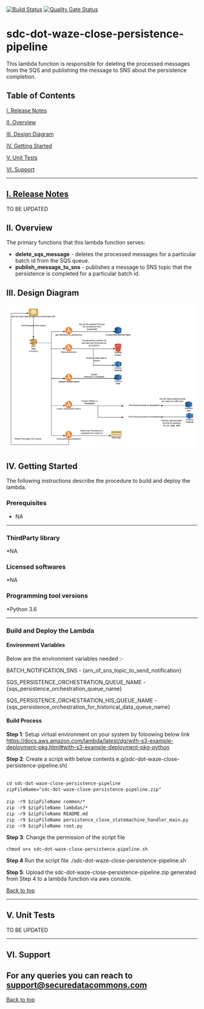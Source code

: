 [![Build Status](https://travis-ci.com/usdot-jpo-sdc/sdc-dot-waze-close-persistence-pipeline.svg?branch=develop)](https://travis-ci.com/usdot-jpo-sdc/sdc-dot-waze-close-persistence-pipeline)
[![Quality Gate Status](https://sonarcloud.io/api/project_badges/measure?project=usdot-jpo-sdc_sdc-dot-waze-close-persistence-pipeline&metric=alert_status)](https://sonarcloud.io/dashboard?id=usdot-jpo-sdc_sdc-dot-waze-close-persistence-pipeline)
# sdc-dot-waze-close-persistence-pipeline
This lambda function is responsible for deleting the processed messages from the SQS and publishing the message to SNS about the persistence completion.

<a name="toc"/>

## Table of Contents

[I. Release Notes](#release-notes)

[II. Overview](#overview)

[III. Design Diagram](#design-diagram)

[IV. Getting Started](#getting-started)

[V. Unit Tests](#unit-tests)

[VI. Support](#support)

---

<a name="release-notes"/>


## [I. Release Notes](ReleaseNotes.md)
TO BE UPDATED

<a name="overview"/>

## II. Overview
The primary functions that this lambda function serves:
* **delete_sqs_message** - deletes the processed messages for a particular batch id from the SQS queue.
* **publish_message_to_sns** - publishes a message to SNS topic that the persistence is completed for a particular batch id.

<a name="design-diagram"/>

## III. Design Diagram

![sdc-dot-waze-close-persistence-pipeline](images/waze-data-persistence.png)

<a name="getting-started"/>

## IV. Getting Started

The following instructions describe the procedure to build and deploy the lambda.

### Prerequisites
* NA 

---
### ThirdParty library

*NA

### Licensed softwares

*NA

### Programming tool versions

*Python 3.6


---
### Build and Deploy the Lambda

#### Environment Variables
Below are the environment variables needed :- 

BATCH_NOTIFICATION_SNS - {arn_of_sns_topic_to_send_notification}

SQS_PERSISTENCE_ORCHESTRATION_QUEUE_NAME - {sqs_persistence_orchestration_queue_name}

SQS_PERSISTENCE_ORCHESTRATION_HIS_QUEUE_NAME - {sqs_persistence_orchestration_for_historical_data_queue_name}

#### Build Process

**Step 1**: Setup virtual environment on your system by foloowing below link
https://docs.aws.amazon.com/lambda/latest/dg/with-s3-example-deployment-pkg.html#with-s3-example-deployment-pkg-python

**Step 2**: Create a script with below contents e.g(sdc-dot-waze-close-persistence-pipeline.sh)
```#!/bin/sh

cd sdc-dot-waze-close-persistence-pipeline
zipFileName="sdc-dot-waze-close-persistence-pipeline.zip"

zip -r9 $zipFileName common/*
zip -r9 $zipFileName lambdas/*
zip -r9 $zipFileName README.md
zip -r9 $zipFileName persistence_close_statemachine_handler_main.py
zip -r9 $zipFileName root.py
```

**Step 3**: Change the permission of the script file

```
chmod u+x sdc-dot-waze-close-persistence-pipeline.sh
```

**Step 4** Run the script file
./sdc-dot-waze-close-persistence-pipeline.sh

**Step 5**: Upload the sdc-dot-waze-close-persistence-pipeline.zip generated from Step 4 to a lambda function via aws console.

[Back to top](#toc)

---
<a name="unit-tests"/>

## V. Unit Tests

TO BE UPDATED

---
<a name="support"/>

## VI. Support

For any queries you can reach to support@securedatacommons.com
---
[Back to top](#toc)